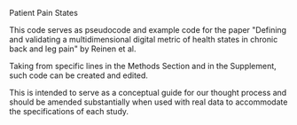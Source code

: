 Patient Pain States

This code serves as pseudocode and example code for the paper "Defining and validating a multidimensional digital metric of health states in chronic back and leg pain" by Reinen et al. 

Taking from specific lines in the Methods Section and in the Supplement, such code can be created and edited.

This is intended to serve as a conceptual guide for our thought process and should be amended substantially when used with real data to accommodate the specifications of each study.
